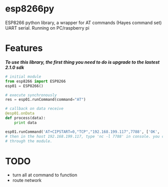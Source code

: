# esp8266py
ESP8266 python library, a wrapper for AT commands (Hayes command set) UART serial.
Running on PC/raspberry pi 

# Features

***To use this library, the first thing you need to do is upgrade to the lastest 2.1.0 sdk***

```python
# initial module
from esp8266 import ESP8266
esp01 = ESP8266()

# execute synchronously
res = esp01.runCommand(command="AT")

# callback on data receive
@esp01.onData
def process(data):
    print data

esp01.runCommand('AT+CIPSTART=0,"TCP","192.168.199.117",7788', ['OK', 'ERROR', 'ALREADY CONNECT'])
# then in the host 192.168.199.117, type 'nc -l 7788' in console. you can communicate with each other
# through the module. 
```

# TODO

* turn all at command to function
* route network

